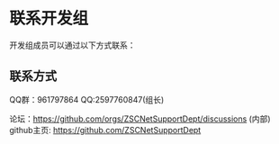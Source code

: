 # 联系开发组
开发组成员可以通过以下方式联系：
## 联系方式
QQ群：961797864
QQ:2597760847(组长)

论坛：https://github.com/orgs/ZSCNetSupportDept/discussions (内部)\
github主页: https://github.com/ZSCNetSupportDept
